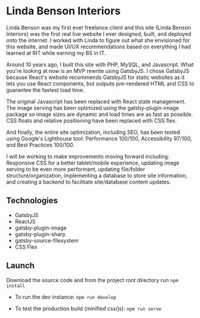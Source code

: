 # Linda Benson Interiors
Linda Benson was my first ever freelance client and this site (Linda Benson Interiors)
was the first real live website I ever designed, built, and deployed onto the internet.
I worked with Linda to figure out what she envisioned for this website, and made UI/UX
recommendations based on everything I had learned at RIT while earning my BS in IT.

Around 10 years ago, I built this site with PHP, MySQL, and Javascript. What you're
looking at now is an MVP rewrite using GatsbyJS. I chose GatsbyJS because React's
website recommends GatsbyJS for static websites as it lets you use React components,
but outputs pre-rendered HTML and CSS to guarantee the fastest load time.

The original Javascript has been replaced with React state management. The image
serving has been optimized using the gatsby-plugin-image package so image sizes
are dynamic and load times are as fast as possible. CSS floats and relative
positioning have been replaced with CSS flex.

And finally, the entire site optimization, including SEO, has been tested using Google's
Lighthouse tool: Performance 100/100, Accessibility 97/100, and Best Practices 100/100.

I will be working to make improvements moving forward including: Responsive CSS
for a better tablet/mobile experience, updating image serving to be even more
performant, updating file/folder structure/organization, implementing a database
to store site information, and creating a backend to facilitate site/database
content updates.

## Technologies

- GatsbyJS
- ReactJS
- gatsby-plugin-image
- gatsby-plugin-sharp
- gatsby-source-filesystem
- CSS Flex

## Launch

Download the source code and from the project root directory run
`npm install`

- To run the dev instance: `npm run develop`

- To test the production build (minified css/js): `npm run serve`
